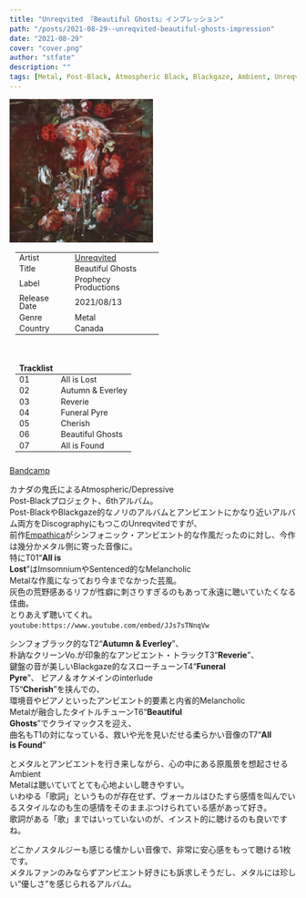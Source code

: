 ```yaml
---
title: "Unreqvited 『Beautiful Ghosts』インプレッション"
path: "/posts/2021-08-29--unreqvited-beautiful-ghosts-impression"
date: "2021-08-29"
cover: "cover.png"
author: "stfate"
description: ""
tags: [Metal, Post-Black, Atmospheric Black, Blackgaze, Ambient, Unreqvited]
---
```


<style type="text/css">
<!--
p {white-space: pre-wrap}
section {width:100%; float: left; padding-bottom: 10px;}
div.album_cover {float: left; width:50%;}
div.album_info {float: left; width:50%; padding-left:10px;}
div.album_meta {padding-bottom: 10px;}
div.tracklist {padding-top: 10px;}
table,tr,th,td {border: none;}
th,tr,td {line-height: 1.0em !important;}
-->
</style>

<section>
    <div class="album_cover">
        <a href="https://unreqvited.bandcamp.com/album/beautiful-ghosts"><img src="./cover2.png"></a>
    </div>
    <div class="album_info">
        <div class="album_meta">
            <table>
                <tbody>
                    <tr><td>Artist</td><td><a href="https://unreqvited.bandcamp.com/">Unreqvited</a></td></td>
                    <tr><td>Title</td><td>Beautiful Ghosts</td></td>
                    <tr><td>Label</td><td>Prophecy Productions</td></td>
                    <tr><td>Release Date</td><td>2021/08/13</td></td>
                    <tr><td>Genre</td><td>Metal</td></td>
                    <tr><td>Country</td><td>Canada</td></td>
                </tbody>
            </table>
        </div>
        <div class="tracklist">
            <table>
                <thead>
                    <tr><th>Tracklist</th></tr>
                </thead>
                <tbody>
                    <tr><td>01</td><td>All is Lost</td></tr>
                    <tr><td>02</td><td>Autumn & Everley</td></tr>
                    <tr><td>03</td><td>Reverie</td></tr>
                    <tr><td>04</td><td>Funeral Pyre</td></tr>
                    <tr><td>05</td><td>Cherish</td></tr>
                    <tr><td>06</td><td>Beautiful Ghosts</td></tr>
                    <tr><td>07</td><td>All is Found</td></tr>
                </tbody>
            </table>
        </div>
    </div>
</section>

[Bandcamp](https://unreqvited.bandcamp.com/album/beautiful-ghosts)

カナダの鬼氏によるAtmospheric/Depressive Post-Blackプロジェクト、6thアルバム。
Post-BlackやBlackgaze的なノリのアルバムとアンビエントにかなり近いアルバム両方をDiscographyにもつこのUnreqvitedですが、
前作[Empathica](https://unreqvited.bandcamp.com/album/empathica)がシンフォニック・アンビエント的な作風だったのに対し、今作は幾分かメタル側に寄った音像に。
特にT01“**All is Lost**”はImsomniumやSentenced的なMelancholic Metalな作風になっており今までなかった芸風。
灰色の荒野感あるリフが性癖に刺さりすぎるのもあって永遠に聴いていたくなる佳曲。
とりあえず聴いてくれ。
`youtube:https://www.youtube.com/embed/JJs7sTNnqVw`

シンフォブラック的なT2“**Autumn & Everley**”、
朴訥なクリーンVo.が印象的なアンビエント・トラックT3“**Reverie**”、
鍵盤の音が美しいBlackgaze的なスローチューンT4“**Funeral Pyre**”、
ピアノ＆オケメインのinterlude T5“**Cherish**”を挟んでの、
環境音やピアノといったアンビエント的要素と内省的Melancholic Metalが融合したタイトルチューンT6“**Beautiful Ghosts**”でクライマックスを迎え、
曲名もT1の対になっている、救いや光を見いだせる柔らかい音像のT7“**All is Found**”

とメタルとアンビエントを行き来しながら、心の中にある原風景を想起させるAmbient Metalは聴いていてとても心地よいし聴きやすい。
いわゆる「歌詞」というものが存在せず、ヴォーカルはひたすら感情を叫んでいるスタイルなのも生の感情をそのままぶつけられている感があって好き。
歌詞がある「歌」まではいっていないのが、インスト的に聴けるのも良いですね。

どこかノスタルジーも感じる懐かしい音像で、非常に安心感をもって聴ける1枚です。
メタルファンのみならずアンビエント好きにも訴求しそうだし、メタルには珍しい“優しさ”を感じられるアルバム。
